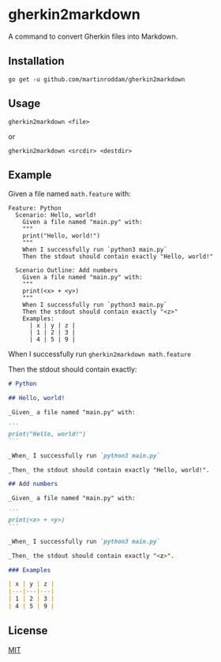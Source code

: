 # gherkin2markdown

A command to convert Gherkin files into Markdown.

## Installation

```
go get -u github.com/martinroddam/gherkin2markdown
```

## Usage

```
gherkin2markdown <file>
```

or

```
gherkin2markdown <srcdir> <destdir>
```

## Example

Given a file named `math.feature` with:

```gherkin
Feature: Python
  Scenario: Hello, world!
    Given a file named "main.py" with:
    """
    print("Hello, world!")
    """
    When I successfully run `python3 main.py`
    Then the stdout should contain exactly "Hello, world!"

  Scenario Outline: Add numbers
    Given a file named "main.py" with:
    """
    print(<x> + <y>)
    """
    When I successfully run `python3 main.py`
    Then the stdout should contain exactly "<z>"
    Examples:
      | x | y | z |
      | 1 | 2 | 3 |
      | 4 | 5 | 9 |
```

When I successfully run `gherkin2markdown math.feature`

Then the stdout should contain exactly:

````markdown
# Python

## Hello, world!

_Given_ a file named "main.py" with:

```
print("Hello, world!")
```

_When_ I successfully run `python3 main.py`

_Then_ the stdout should contain exactly "Hello, world!".

## Add numbers

_Given_ a file named "main.py" with:

```
print(<x> + <y>)
```

_When_ I successfully run `python3 main.py`

_Then_ the stdout should contain exactly "<z>".

### Examples

| x | y | z |
|---|---|---|
| 1 | 2 | 3 |
| 4 | 5 | 9 |
````

## License

[MIT](LICENSE)
